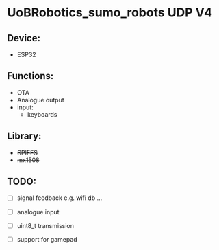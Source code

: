 # UoBRobotics_sumo_robots UDP V4 

## Device:
* ESP32

## Functions:
* OTA
* Analogue output
* input:
  * keyboards 

## Library:
* <del>SPIFFS
* <del>mx1508

## TODO:
- [ ] signal feedback e.g. wifi db ...
- [ ] analogue input
- [ ] uint8_t transmission 
- [ ] support for gamepad

